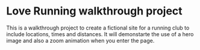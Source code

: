 # Love Running walkthrough project
This is a walkthrough project to create a fictional site for a running club to include locations, times and distances.
It will demonstarte the use of a hero image and also a zoom animation when you enter the page.
